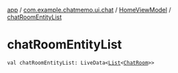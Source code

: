 [app](../../index.md) / [com.example.chatmemo.ui.chat](../index.md) / [HomeViewModel](index.md) / [chatRoomEntityList](./chat-room-entity-list.md)

# chatRoomEntityList

`val chatRoomEntityList: LiveData<`[`List`](https://kotlinlang.org/api/latest/jvm/stdlib/kotlin.collections/-list/index.html)`<`[`ChatRoom`](../../com.example.chatmemo.domain.model.entity/-chat-room/index.md)`>>`